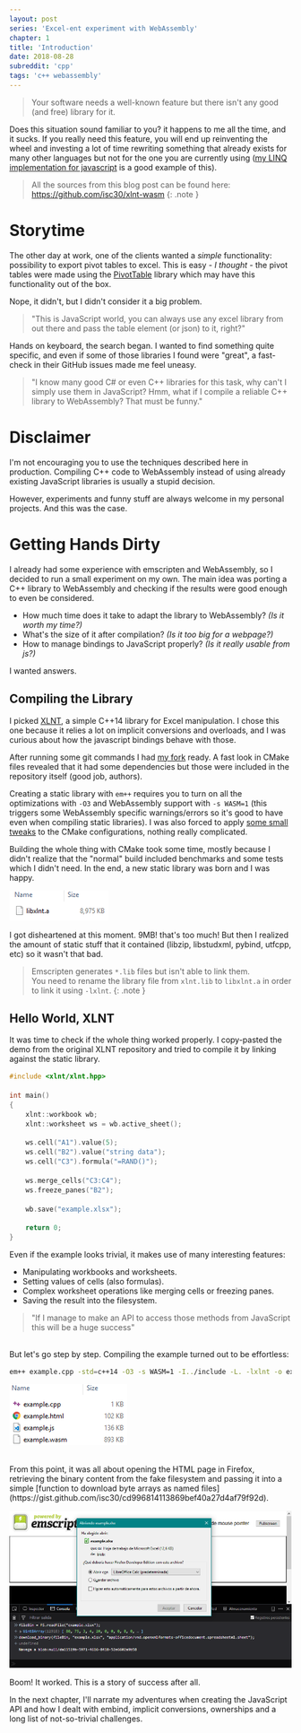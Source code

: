 ```yaml
---
layout: post
series: 'Excel-ent experiment with WebAssembly'
chapter: 1
title: 'Introduction'
date: 2018-08-28
subreddit: 'cpp'
tags: 'c++ webassembly'
---
```


> Your software needs a well-known feature but there isn't any good (and free) library for it. 

Does this situation sound familiar to you? it happens to me all the time, and it sucks. If you really need this feature, you will end up reinventing the wheel and investing a lot of time rewriting something that already exists for many other languages but not for the one you are currently using ([my LINQ implementation for javascript](https://github.com/isc30/linq-collections) is a good example of this).

<!-- more -->

> All the sources from this blog post can be found here: https://github.com/isc30/xlnt-wasm
{: .note }

# Storytime

The other day at work, one of the clients wanted a *simple* functionality: possibility to export pivot tables to excel. This is easy *- I thought -* the pivot tables were made using the [PivotTable](https://react-pivottable.js.org/) library which may have this functionality out of the box.

Nope, it didn't, but I didn't consider it a big problem.
> "This is JavaScript world, you can always use any excel library from out there and pass the table element (or json) to it, right?"

Hands on keyboard, the search began. I wanted to find something quite specific, and even if some of those libraries I found were "great", a fast-check in their GitHub issues made me feel uneasy.

> "I know many good C# or even C++ libraries for this task, why can't I simply use them in JavaScript?
> Hmm, what if I compile a reliable C++ library to WebAssembly? That must be funny."

# Disclaimer

I'm not encouraging you to use the techniques described here in production. Compiling C++ code to WebAssembly instead of using already existing JavaScript libraries is usually a stupid decision.

However, experiments and funny stuff are always welcome in my personal projects. And this was the case.

# Getting Hands Dirty

I already had some experience with emscripten and WebAssembly, so I decided to run a small experiment on my own. The main idea was porting a C++ library to WebAssembly and checking if the results were good enough to even be considered.

- How much time does it take to adapt the library to WebAssembly? *(Is it worth my time?)*<br/>
- What's the size of it after compilation? *(Is it too big for a webpage?)*<br/>
- How to manage bindings to JavaScript properly? *(Is it really usable from js?)*<br/>

I wanted answers.

## Compiling the Library

I picked [XLNT](https://github.com/tfussell/xlnt), a simple C++14 library for Excel manipulation. I chose this one because it relies a lot on implicit conversions and overloads, and I was curious about how the javascript bindings behave with those.

After running some git commands I had [my fork](https://github.com/isc30/xlnt-wasm) ready. A fast look in CMake files revealed that it had some dependencies but those were included in the repository itself (good job, authors).

Creating a static library with `em++` requires you to turn on all the optimizations with `-O3` and WebAssembly support with `-s WASM=1` (this triggers some WebAssembly specific warnings/errors so it's good to have even when compiling static libraries). I was also forced to apply [some small tweaks](https://github.com/isc30/xlnt-wasm/commit/b0f9304e143740779030e8082ccfae2a1f4f3c25) to the CMake configurations, nothing really complicated.

Building the whole thing with CMake took some time, mostly because I didn't realize that the "normal" build included  benchmarks and some tests which I didn't need. In the end, a new static library was born and I was happy.

[![](/assets/posts/xlnt-wasm/lib-file.png "8.9MB WTF!")](/assets/posts/xlnt-wasm/lib-file.png)

I got disheartened at this moment. 9MB! that's too much! But then I realized the amount of static stuff that it contained (libzip, libstudxml, pybind, utfcpp, etc) so it wasn't that bad.

> Emscripten generates `*.lib` files but isn't able to link them.<br/>
> You need to rename the library file from `xlnt.lib` to `libxlnt.a` in order to link it using `-lxlnt`.
{: .note }

## Hello World, XLNT

It was time to check if the whole thing worked properly. I copy-pasted the demo from the original XLNT repository and tried to compile it by linking against the static library.

```cpp
#include <xlnt/xlnt.hpp>

int main()
{
    xlnt::workbook wb;
    xlnt::worksheet ws = wb.active_sheet();

    ws.cell("A1").value(5);
    ws.cell("B2").value("string data");
    ws.cell("C3").formula("=RAND()");

    ws.merge_cells("C3:C4");
    ws.freeze_panes("B2");

    wb.save("example.xlsx");

    return 0;
}
```

Even if the example looks trivial, it makes use of many interesting features:

- Manipulating workbooks and worksheets.
- Setting values of cells (also formulas).
- Complex worksheet operations like merging cells or freezing panes.
- Saving the result into the filesystem.

> "If I manage to make an API to access those methods from JavaScript this will be a huge success"

<br/>
But let's go step by step. Compiling the example turned out to be effortless:

```bash
em++ example.cpp -std=c++14 -O3 -s WASM=1 -I../include -L. -lxlnt -o example.html
```

[![](/assets/posts/xlnt-wasm/example-folder.png)](/assets/posts/xlnt-wasm/example-folder.png)

<br/>
From this point, it was all about opening the HTML page in Firefox, retrieving the binary content from the fake filesystem and passing it into a simple [function to download byte arrays as named files](https://gist.github.com/isc30/cd996814113869bef40a27d4af79f92d).

[![](/assets/posts/xlnt-wasm/download-dialog.png)](/assets/posts/xlnt-wasm/download-dialog.png)

Boom! It worked. This is a story of success after all.

In the next chapter, I'll narrate my adventures when creating the JavaScript API and how I dealt with embind, implicit conversions, ownerships and a long list of not-so-trivial challenges.

